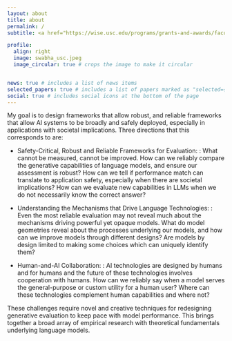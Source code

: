 ```yaml
---
layout: about
title: about
permalink: /
subtitle: <a href="https://wise.usc.edu/programs/grants-and-awards/faculty/wise-gabilan-assistant-professorship/">Gabilan</a> Assistant Professor • <a href="https://cs.usc.edu/">USC Viterbi CS</a> • Associate Director of USC <a href="https://cais.usc.edu/">Center for AI and Society</a> • <a href="https://nlp.usc.edu">USC NLP</a>

profile:
  align: right
  image: swabha_usc.jpeg
  image_circular: true # crops the image to make it circular


news: true # includes a list of news items
selected_papers: true # includes a list of papers marked as "selected={true}"
social: true # includes social icons at the bottom of the page
---
```


My goal is to design frameworks that allow robust, and reliable frameworks that allow AI systems to be broadly and safely deployed, especially in applications with societal implications. Three directions that this corresponds to are:

- Safety-Critical, Robust and Reliable Frameworks for Evaluation:
  : What cannot be measured, cannot be improved. How can we reliably compare the generative capabilities of language models, and ensure our assessment is robust? How can we tell if performance match can translate to application safety, especially when there are societal implications? How can we evaluate new capabilities in LLMs when we do not necessarily know the correct answer?

- Understanding the Mechanisms that Drive Language Technologies:
  : Even the most reliable evaluation may not reveal much about the mechanisms driving powerful yet opaque models. What do model geometries reveal about the processes underlying our models, and how can we improve models through different designs? Are models by design limited to making some choices which can uniquely identify them?

- Human-and-AI Collaboration:
  : AI technologies are designed by humans and for humans and the future of these technologies involves cooperation with humans. How can we reliably say when a model serves the general-purpose or custom utility for a human user? Where can these technologies complement human capabilities and where not?

These challenges require novel and creative techniques for redesigning generative evaluation to keep pace with model performance. This brings together a broad array of empirical research with theoretical fundamentals underlying language models.


<!-- I am an Assistant Professor of [Computer Science in the USC Viterbi School of Engineering](https://www.cs.usc.edu/), where I lead the [DILL Lab 🌿](https://dill-lab.github.io/).
My research interests lie in the intersection of Natural Language Processing and Machine Learning, where I study language generation and generative evaluation, from a data-centric perspective.
I am newly appointed as an Associate Director of the [USC Center for AI and Society](https://cais.usc.edu/), where I additionally explore the impacts of language technologies on societal problems. -->

<!-- My research interests broadly span Natural Language Processing and Machine Learning, where I study the [estimation](https://arxiv.org/abs/2110.08420) of [dataset quality](https://arxiv.org/abs/2009.10795), the [(semi-)automatic](https://arxiv.org/abs/2201.05955) collection of impactful data, as well as [evaluating](https://arxiv.org/abs/2102.01454) how human biases [affect dataset construction](https://arxiv.org/abs/2111.07997) and model decisions. -->
<!-- via the [discovery](https://arxiv.org/abs/2103.01378) of [undesirable](https://arxiv.org/abs/2102.00086) [biases](https://arxiv.org/abs/1803.02324), including [social biases](https://arxiv.org/abs/2111.07997). The ultimate goal is advancing generalization not only via [bias reduction](https://arxiv.org/abs/2002.04108), but also via careful data curation, and [evaluation](https://arxiv.org/abs/2102.01454). -->


<!-- Previously, I was a postdoctoral investigator at the [Allen Institute for AI](https://allenai.org/) with [Yejin Choi](https://homes.cs.washington.edu/~yejin/).
I obtained my [PhD](/assets/pdf/swabha_thesis.pdf) from [Carnegie Mellon University](https://lti.cmu.edu/people/alumni/alumni-2019/swayamdipta-swabha.html), advised by [Noah Smith](https://nasmith.github.io/) and [Chris Dyer](http://www.cs.cmu.edu/~cdyer/).
During most of my PhD I was a visiting student at [UW](https://www.cs.washington.edu/).
I earned my MS from [Columbia University](https://www.cs.columbia.edu/), and my bachelors from [NIT Calicut](https://minerva.nitc.ac.in/) in India. -->


<!-- <hr/>

### [dill lab 🌿](https://dill-lab.github.io/)


<span style="color:var(--global-theme-color-contrast);font-weight:bold">I am actively recruiting <a href="https://dill-lab.github.io/opportunities/"> PhD students</a> to the <a href="https://dill-lab.github.io/">DILL lab</a> this Fall.</span>

<hr/> -->

